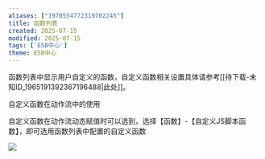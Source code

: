 ```yaml
---
aliases: ["1970554772319702245"]
title: 函数列表
created: 2025-07-15
modified: 2025-07-15
tags: ['ESB中心']
theme: ESB中心
---
```


函数列表中显示用户自定义的函数，自定义函数相关设置具体请参考[[待下载-未知ID_1965191392367196488|此处]]。

自定义函数在动作流中的使用

自定义函数在动作流动态赋值时可以选到，选择【函数】-【自定义JS脚本函数】，即可选用函数列表中配置的自定义函数

![](109431440e83505adab62958d7c0cfcd.jpg)